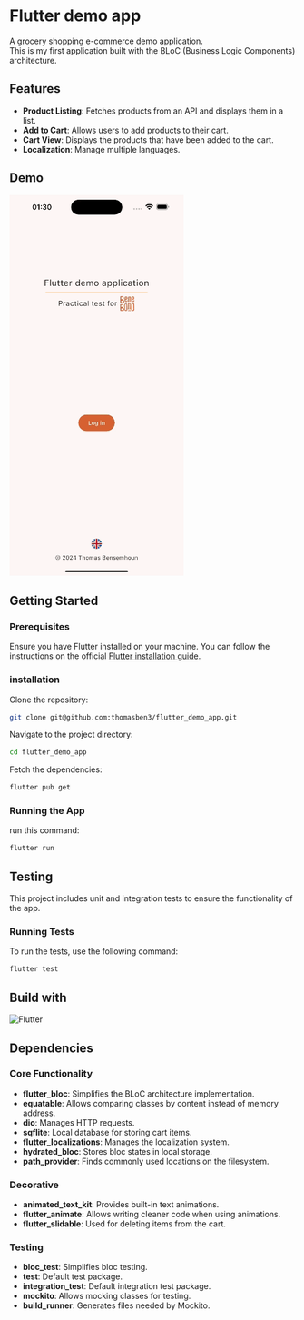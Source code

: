 
# Flutter demo app

A grocery shopping e-commerce demo application.  
This is my first application built with the BLoC (Business Logic Components) architecture.


## Features

- **Product Listing**: Fetches products from an API and displays them in a list.
- **Add to Cart**: Allows users to add products to their cart.
- **Cart View**: Displays the products that have been added to the cart.
- **Localization**: Manage multiple languages.


## Demo

![](https://github.com/thomasben3/flutter_demo_app/blob/main/app_demo.gif)

## Getting Started

### Prerequisites

Ensure you have Flutter installed on your machine. You can follow the instructions on the official [Flutter installation guide](https://docs.flutter.dev/get-started/install).

### installation

Clone the repository:
```sh
git clone git@github.com:thomasben3/flutter_demo_app.git
```

Navigate to the project directory:
```sh
cd flutter_demo_app
```

Fetch the dependencies:
```sh
flutter pub get
```

### Running the App

run this command:
```sh
flutter run
```

## Testing

This project includes unit and integration tests to ensure the functionality of the app.

### Running Tests
To run the tests, use the following command:
```sh
flutter test
```


## Build with

![Flutter](https://img.shields.io/badge/Flutter-%2302569B.svg?style=for-the-badge&logo=Flutter&logoColor=white)


## Dependencies

### Core Functionality

- **flutter_bloc**: Simplifies the BLoC architecture implementation.
- **equatable**: Allows comparing classes by content instead of memory address.
- **dio**: Manages HTTP requests.
- **sqflite**: Local database for storing cart items.
- **flutter_localizations**: Manages the localization system.
- **hydrated_bloc**: Stores bloc states in local storage.
- **path_provider**: Finds commonly used locations on the filesystem.

### Decorative

- **animated_text_kit**: Provides built-in text animations.
- **flutter_animate**: Allows writing cleaner code when using animations.
- **flutter_slidable**: Used for deleting items from the cart.

### Testing

- **bloc_test**: Simplifies bloc testing.
- **test**: Default test package.
- **integration_test**: Default integration test package.
- **mockito**: Allows mocking classes for testing.
- **build_runner**: Generates files needed by Mockito.
